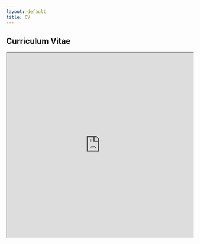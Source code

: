 ```yaml
---
layout: default
title: CV
---
```

## Curriculum Vitae
 <iframe src="https://williazo.github.io/pdf_files/cv.pdf" width="100%" height="500px">
 </iframe>

